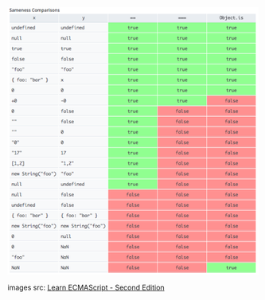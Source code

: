 ![sameness](./sameness-comparisons.png)

images src: [ Learn ECMAScript - Second Edition](https://www.packtpub.com/product/web-development/9781788620062)